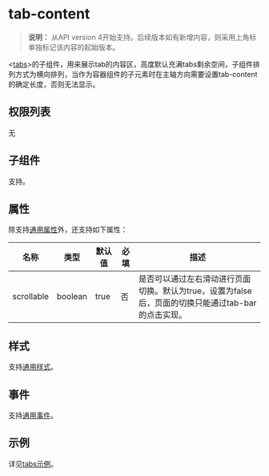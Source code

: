 # tab-content

>  **说明：**
> 从API version 4开始支持。后续版本如有新增内容，则采用上角标单独标记该内容的起始版本。

&lt;[tabs](../arkui-js/js-components-container-tabs.md)&gt;的子组件，用来展示tab的内容区，高度默认充满tabs剩余空间，子组件排列方式为横向排列，当作为容器组件的子元素时在主轴方向需要设置tab-content的确定长度，否则无法显示。

## 权限列表

无


## 子组件

支持。


## 属性

除支持[通用属性](../arkui-js/js-components-common-attributes.md)外，还支持如下属性：

| 名称 | 类型 | 默认值 | 必填 | 描述 |
| -------- | -------- | -------- | -------- | -------- |
| scrollable | boolean | true | 否 | 是否可以通过左右滑动进行页面切换。默认为true，设置为false后，页面的切换只能通过tab-bar的点击实现。 |


## 样式

支持[通用样式](../arkui-js/js-components-common-styles.md)。


## 事件

支持[通用事件](../arkui-js/js-components-common-events.md)。


## 示例

详见[tabs示例](../arkui-js/js-components-container-tabs.md#示例)。
